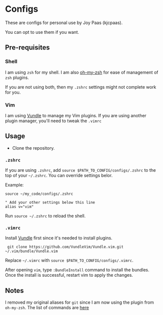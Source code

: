 # Configs

These are configs for personal use by Joy Paas (kjcpaas).

You can opt to use them if you want.

## Pre-requisites


### Shell

I am using `zsh` for my shell. I am also [oh-my-zsh](https://github.com/robbyrussell/oh-my-zsh) for ease of management of `zsh` plugins.

If you are not using both, then my `.zshrc` settings might not complete work for you.

### Vim

I am using [Vundle](https://github.com/VundleVim/Vundle.vim) to manage my Vim plugins. If you are using another plugin manager, you'll need to tweak the `.vimrc`


## Usage

- Clone the repository.

### `.zshrc`

If you are using `.zshrc`, add `source $PATH_TO_CONFIG/configs/.zshrc` to the top of your `~/.zshrc`. You can override settings belor.

Example:
```
source ~/my_code/configs/.zshrc

" Add your other settings below this line
alias v="vim"
```

Run `source ~/.zshrc` to reload the shell.

### `.vimrc`

Install [Vundle](https://github.com/VundleVim/Vundle.vim) first since it's needed to install plugins.

```
 git clone https://github.com/VundleVim/Vundle.vim.git ~/.vim/bundle/Vundle.vim
```

Replace `~/.vimrc` with `source $PATH_TO_CONFIG/configs/.vimrc`.

After opening `vim`, type `:BundleInstall` command to install the bundles. Once the install is successful, restart vim to apply the changes.

## Notes

I removed my original aliases for `git` since I am now using the plugin from `oh-my-zsh`. The list of commands are [here](https://github.com/robbyrussell/oh-my-zsh/wiki/Plugin:git)
